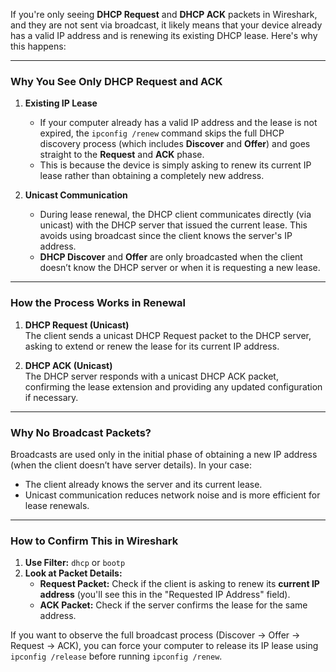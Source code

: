 If you're only seeing **DHCP Request** and **DHCP ACK** packets in Wireshark, and they are not sent via broadcast, it likely means that your device already has a valid IP address and is renewing its existing DHCP lease. Here's why this happens:

---

### **Why You See Only DHCP Request and ACK**
1. **Existing IP Lease**
   - If your computer already has a valid IP address and the lease is not expired, the `ipconfig /renew` command skips the full DHCP discovery process (which includes **Discover** and **Offer**) and goes straight to the **Request** and **ACK** phase. 
   - This is because the device is simply asking to renew its current IP lease rather than obtaining a completely new address.

2. **Unicast Communication**
   - During lease renewal, the DHCP client communicates directly (via unicast) with the DHCP server that issued the current lease. This avoids using broadcast since the client knows the server's IP address.
   - **DHCP Discover** and **Offer** are only broadcasted when the client doesn’t know the DHCP server or when it is requesting a new lease.

---

### **How the Process Works in Renewal**
1. **DHCP Request (Unicast)**  
   The client sends a unicast DHCP Request packet to the DHCP server, asking to extend or renew the lease for its current IP address.

2. **DHCP ACK (Unicast)**  
   The DHCP server responds with a unicast DHCP ACK packet, confirming the lease extension and providing any updated configuration if necessary.

---

### **Why No Broadcast Packets?**
Broadcasts are used only in the initial phase of obtaining a new IP address (when the client doesn’t have server details). In your case:
- The client already knows the server and its current lease.
- Unicast communication reduces network noise and is more efficient for lease renewals.

---

### **How to Confirm This in Wireshark**
1. **Use Filter:** `dhcp` or `bootp`
2. **Look at Packet Details:**
   - **Request Packet:** Check if the client is asking to renew its **current IP address** (you'll see this in the "Requested IP Address" field).
   - **ACK Packet:** Check if the server confirms the lease for the same address.

If you want to observe the full broadcast process (Discover → Offer → Request → ACK), you can force your computer to release its IP lease using `ipconfig /release` before running `ipconfig /renew`.
